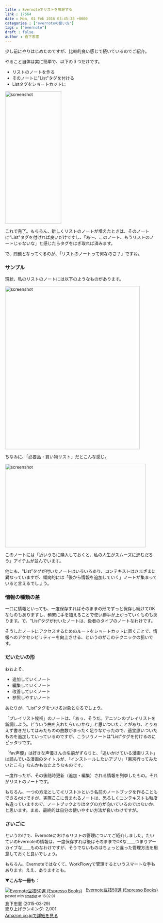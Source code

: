 ```yaml
---
title : Evernoteでリストを管理する
link : 17564
date : Mon, 01 Feb 2016 03:45:38 +0000
categories : ["evernoteの使い方"]
tags : ["evernote"]
draft : false
author : 倉下忠憲
---
```


少し前にやりはじめたのですが、比較的良い感じで続いているのでご紹介。

やること自体は実に簡単で、以下の３つだけです。

<ul>
<li>リストのノートを作る</li>
<li>そのノートに"List"タグを付ける</li>
<li>Listタグをショートカットに</li>
</ul>

<a href="https://rashita.net/blog/?attachment_id=17565" rel="attachment wp-att-17565"><img src="https://rashita.net/blog/wp-content/uploads/2016/02/screenshot.png" alt="screenshot" width="185" height="435" class="alignnone size-full wp-image-17565" /></a>

これで完了。もちろん、新しくリストのノートが増えたときは、そのノートに"List"タグを付ければ良いだけですし、「あ〜、このノート、もうリストのノートじゃないな」と感じたらタグをはぎ取れば済みます。

で、問題となってくるのが、「リストのノートって何なのさ？」ですね。

<H3>サンプル</H3>

現状、私のリストのノートには以下のようなものがあります。

<a href="https://rashita.net/blog/?attachment_id=17566" rel="attachment wp-att-17566"><img src="https://rashita.net/blog/wp-content/uploads/2016/02/screenshot1.png" alt="screenshot" width="444" height="536" class="alignnone size-full wp-image-17566" /></a>

ちなみに、「必要品・買い物リスト」だとこんな感じ。

<a href="https://rashita.net/blog/?attachment_id=17567" rel="attachment wp-att-17567"><img src="https://rashita.net/blog/wp-content/uploads/2016/02/screenshot2.png" alt="screenshot" width="464" height="274" class="alignnone size-full wp-image-17567" /></a>

このノートには「近いうちに購入しておくと、私の人生がスムーズに進むだろう」アイテムが並んでいます。

他にも、"List"タグが付いたノートはいろいろあり、コンテキストはさまざまに異なっていますが、傾向的には「後から情報を追加していく」ノートが集まっていると言えるでしょう。

<H3>情報の種類の差</H3>

一口に情報といっても、一度保存すればそのままの形でずっと保存し続けてOKなものもありますし、頻繁に手を加えることで使い勝手が上がっていくものもあります。で、"List"タグが付いたノートは、後者のタイプのノートなわけです。

そうしたノートにアクセスするためのルートをショートカットに置くことで、情報へのアクセシビリティーを向上させる、というのがこのテクニックの狙いです。


<H3>だいたいの形</H3>

おおよそ、

<ul>
<li>追加していくノート</li>
<li>編集していくノート</li>
<li>改善していくノート</li>
<li>参照しやすいノート</li>
</ul>

あたりが、"List"タグをつける対象となるでしょう。

「プレイリスト候補」のノートは、「あっ、そうだ。アニソンのプレイリストを新調しよう。どういう曲を入れたらいいかな」と思いついたことがあり、とりあえず書きだしてはみたものの曲数がまったく足りなかったので、適宜思いついたものを追加していっているのですが、こういうノートは"List"タグを付けるのにピッタリです。

「fav声優」は好きな声優さんの名前がずらりと、「追いかけている漫画リスト」は読んでいる漫画のタイトルが、「インストールしたいアプリ」「東京行ってみたいところ」なんかも似たようなものです。

一度作ったが、その後随時更新（追加・編集）される情報を列挙したもの。それがリストのノートです。

もちろん、一つの方法として≪リスト≫という名前のノートブックを作ることもできるわけですが、実際ここに含まれるノートは、恐ろしくコンテキストも粒度も違っていますので、ノートブックよりはタグの方が向いているのではないか、と思います。まあ、最終的は自分の使いやすい方法が良いわけですが。

<H3>さいごに</H3>

というわけで、Evernoteにおけるリストの管理についてご紹介しました。たいていのEvernoteの情報は、一度保存すれば後はそのままでOKな＿＿つまりアーカイブな＿＿ものなわけですが、そうでないものはちょっと違った管理方法を用意しておくと良いでしょう。

もちろん、Evernoteではなくて、WorkFlowyで管理するというスマートな手もあります。ええ、ありますとも。

<strong>▼こんな一冊も：</strong>

<div class="amazlet-box" style="margin-bottom:0px;"><div class="amazlet-image" style="float:left;margin:0px 12px 1px 0px;"><a href="http://www.amazon.co.jp/exec/obidos/ASIN/B00VEEJ9XU/rashita1000-22/ref=nosim/" name="amazletlink" target="_blank"><img src="http://ecx.images-amazon.com/images/I/41oyLdAhfmL._SL160_.jpg" alt="Evernote豆技50選 (Espresso Books)" style="border: none;" /></a></div><div class="amazlet-info" style="line-height:120%; margin-bottom: 10px"><div class="amazlet-name" style="margin-bottom:10px;line-height:120%"><a href="http://www.amazon.co.jp/exec/obidos/ASIN/B00VEEJ9XU/rashita1000-22/ref=nosim/" name="amazletlink" target="_blank">Evernote豆技50選 (Espresso Books)</a><div class="amazlet-powered-date" style="font-size:80%;margin-top:5px;line-height:120%">posted with <a href="http://www.amazlet.com/" title="amazlet" target="_blank">amazlet</a> at 16.02.01</div></div><div class="amazlet-detail">倉下忠憲 (2015-03-29)<br />売り上げランキング: 2,001<br /></div><div class="amazlet-sub-info" style="float: left;"><div class="amazlet-link" style="margin-top: 5px"><a href="http://www.amazon.co.jp/exec/obidos/ASIN/B00VEEJ9XU/rashita1000-22/ref=nosim/" name="amazletlink" target="_blank">Amazon.co.jpで詳細を見る</a></div></div></div><div class="amazlet-footer" style="clear: left"></div></div>

